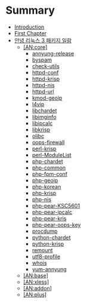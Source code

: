 # Summary

* [Introduction](README.md)
* [First Chapter](chapter1.md)
* [안녕 리눅스 3 패키지 일람](AnNyung3-Package-Catalog.md)
   * [[AN:core]](AnNyung3-Core-Packages.md)
       * [annyung-release](pkg-core-annyung-release.md)
       * [byspam](pkg-core-byspam.md)
       * [check-utils](pkg-core-check-utils.md)
       * [httpd-conf](pkg-core-httpd-conf.md)
       * [httpd-krisp](pkg-core-httpd-krisp.md)
       * [httpd-nis](pkg-core-httpd-nis.md)
       * [httpd-url](pkg-core-httpd-url.md)
       * [kmod-geoip](pkg-core-kmod-geoip.md)
       * [l4vip](pkg-core-l4vip.md)
       * [libchardet](pkg-core-libchardet.md)
       * [libimginfo](pkg-core-libimginfo.md)
       * [libipcalc](pkg-core-libipcalc.md)
       * [libkrisp](pkg-core-libkrisp.md)
       * [olibc](pkg-core-olibc.md)
       * [oops-firewall](pkg-core-oops-firewall.md)
       * [perl-krisp](pkg-core-perl-krisp.md)
       * [perl-ModuleList](pkg-core-perl-ModuleList)
       * [php-chardet](pkg-core-php-chardet)
       * [php-common](pkg-core-php-common)
       * [php-fpm-conf](pkg-core-php-fpm-conf)
       * [php-geoip](pkg-core-php-geoip)
       * [php-korean](pkg-core-php-korean)
       * [php-krisp](pkg-core-php-krisp)
       * [php-nis](pkg-core-php-nis)
       * [php-pear-KSC5601](pkg-core-php-pear-KSC5601)
       * [php-pear-ipcalc](pkg-core-php-pear-ipcalc)
       * [php-pear-kris](pkg-core-php-pear-krisp)
       * [php-pear-oops-key](pkg-core-php-pear-oops-key)
       * [procdump](pkg-core-procdump)
       * [python-chardet](pkg-core-python-chardet)
       * [python-krisp](pkg-core-python-krisp)
       * [remount](pkg-core-remount)
       * [utf8-profile](pkg-core-utf8-profile)
       * [whois](pkg-core-whois)
       * [yum-annyung](pkg-core-yum-annyung)
   * [[AN:base]](AnNyung3-Base-Packages.md)
   * [[AN:xless]](AnNyung3-Xless-Packages.md)
   * [[AN:addon]](AnNyung3-Addon-Packages.md)
   * [[AN:plus]](AnNyung3-Plus-Packages.md)

